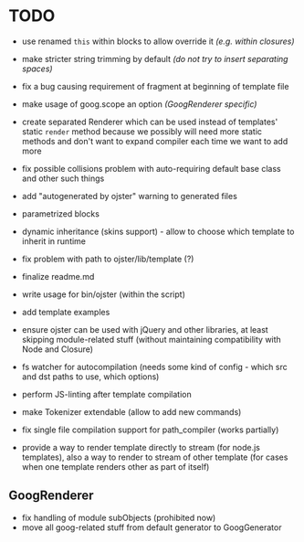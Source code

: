 # TODO

* use renamed `this` within blocks to allow override it _(e.g. within closures)_
* make stricter string trimming by default _(do not try to insert separating spaces)_
* fix a bug causing requirement of fragment at beginning of template file
* make usage of goog.scope an option _(GoogRenderer specific)_
* create separated Renderer which can be used instead of templates' static `render` method because we possibly will need more static methods and don't want to expand compiler each time we want to add more

* fix possible collisions problem with auto-requiring default base class and other such things


* add "autogenerated by ojster" warning to generated files
* parametrized blocks
* dynamic inheritance (skins support) - allow to choose which template to inherit in runtime

* fix problem with path to ojster/lib/template (?)

* finalize readme.md

* write usage for bin/ojster (within the script)
* add template examples

* ensure ojster can be used with jQuery and other libraries, at least skipping module-related stuff (without maintaining compatibility with Node and Closure)
* fs watcher for autocompilation (needs some kind of config - which src and dst paths to use, which options)
* perform JS-linting after template compilation

* make Tokenizer extendable (allow to add new commands)

* fix single file compilation support for path_compiler (works partially)

* provide a way to render template directly to stream (for node.js templates), also a way to render to stream of other template (for cases when one template renders other as part of itself)

## GoogRenderer

* fix handling of module subObjects (prohibited now)
* move all goog-related stuff from default generator to GoogGenerator
